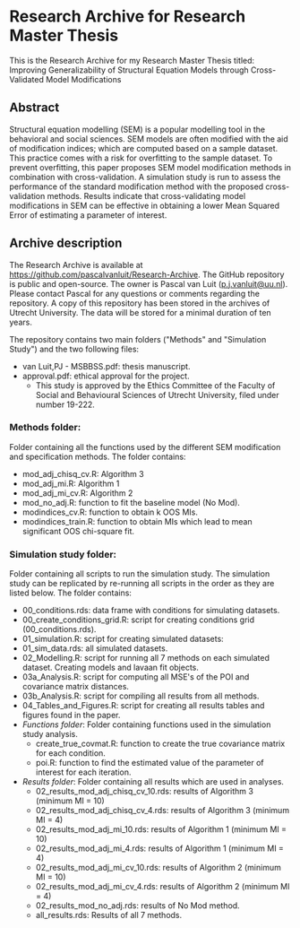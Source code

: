 # Research Archive for Research Master Thesis

This is the Research Archive for my Research Master Thesis titled:
Improving Generalizability of Structural Equation Models through Cross-Validated Model Modifications

## Abstract
Structural equation modelling (SEM) is a popular modelling tool in the behavioral and social sciences. SEM models are often modified with the aid of modification indices; which are computed based on a sample dataset. This practice comes with a risk for overfitting to the sample dataset. To prevent overfitting, this paper proposes SEM model modification methods in combination with cross-validation. A simulation study is run to assess the performance of the standard modification method with the proposed cross-validation methods. Results indicate that cross-validating model modifications in SEM can be effective in obtaining a lower Mean Squared Error of estimating a parameter of interest.

## Archive description
The Research Archive is available at https://github.com/pascalvanluit/Research-Archive. The GitHub repository is public and open-source. The owner is Pascal van Luit (p.j.vanluit@uu.nl). Please contact Pascal for any questions or comments regarding the repository. A copy of this repository has been stored in the archives of Utrecht University. The data will be stored for a minimal duration of ten years.

The repository contains two main folders ("Methods" and "Simulation Study") and the two following files:
  - van Luit,PJ - MSBBSS.pdf: thesis manuscript.
  - approval.pdf: ethical approval for the project.
    - This study is approved by the Ethics Committee of the Faculty of Social and Behavioural Sciences of Utrecht University, filed under number 19-222.

### Methods folder:
Folder containing all the functions used by the different SEM modification and specification methods.
The folder contains:
   - mod_adj_chisq_cv.R: Algorithm 3
   - mod_adj_mi.R: Algorithm 1
   - mod_adj_mi_cv.R: Algorithm 2
   - mod_no_adj.R: function to fit the baseline model (No Mod).
   - modindices_cv.R: function to obtain k OOS MIs.
   - modindices_train.R: function to obtain MIs which lead to mean significant OOS chi-square fit.
      
### Simulation study folder:
Folder containing all scripts to run the simulation study. The simulation study can be replicated by re-running all scripts in the order as they are listed below.
The folder contains:
   - 00_conditions.rds: data frame with conditions for simulating datasets.
   - 00_create_conditions_grid.R: script for creating conditions grid (00_conditions.rds).
   - 01_simulation.R: script for creating simulated datasets:
   - 01_sim_data.rds: all simulated datasets.
   - 02_Modelling.R: script for running all 7 methods on each simulated dataset. Creating models and lavaan fit objects.
   - 03a_Analysis.R: script for computing all MSE's of the POI and covariance matrix distances.
   - 03b_Analysis.R: script for compiling all results from all methods.
   - 04_Tables_and_Figures.R: script for creating all results tables and figures found in the paper.
   - *Functions folder*: Folder containing functions used in the simulation study analysis.
      - create_true_covmat.R: function to create the true covariance matrix for each condition.
      - poi.R: function to find the estimated value of the parameter of interest for each iteration.
   - *Results folder*: Folder containing all results which are used in analyses.
      - 02_results_mod_adj_chisq_cv_10.rds: results of Algorithm 3 (minimum MI = 10)
      - 02_results_mod_adj_chisq_cv_4.rds: results of Algorithm 3 (minimum MI = 4)
      - 02_results_mod_adj_mi_10.rds: results of Algorithm 1 (minimum MI = 10)
      - 02_results_mod_adj_mi_4.rds: results of Algorithm 1 (minimum MI = 4)
      - 02_results_mod_adj_mi_cv_10.rds: results of Algorithm 2 (minimum MI = 10)
      - 02_results_mod_adj_mi_cv_4.rds: results of Algorithm 2 (minimum MI = 4)
      - 02_results_mod_no_adj.rds: results of No Mod method.
      - all_results.rds: Results of all 7 methods.
          
